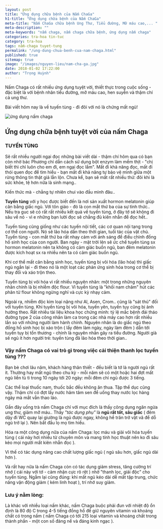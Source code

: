 ```yaml
---
layout: post
title: "Ứng dụng chữa bệnh của Nấm ChaGa"
h1-title: "Ứng dụng chữa bệnh của Nấm ChaGa"
meta-title: "Nấm ChaGa chữa bệnh Ung Thư, Tiểu đường, Mỡ máu cao,... "
meta-description: ""
meta-keywords: "nấm chaga, nấm chaga chữa bệnh, ứng dụng nấm chaga"
categories: tra-hoa tin-tuc
category: tra-hoa
tags: nấm-chaga tuyet-tung
permalink: "/ung-dung-chua-benh-cua-nam-chaga.html"
published: true
sitemap: true
image: "/images/nguyen-lieu/nam-cha-ga.jpg"
date: 2018-01-02 17:22:00
author: "Trọng Huỳnh"
---
```


Nấm Chaga có rất nhiều ứng dụng tuyệt vời, thiết thực trong cuộc sống - đặc biệt là với bệnh nhân tiểu đường, mỡ máu cao, hen suyễn và thậm chí cả ung thư.

Bài viết hôm nay là về tuyến tùng - đi đôi với nó là chứng mất ngủ!

<img  src="{{ site.url }}/images/nguyen-lieu/nam-cha-ga.jpg" alt="ứng dụng nấm chaga" class="responsive-img lazy"> 

## Ứng dụng chữa bệnh tuyệt vời của nấm Chaga


### TUYẾN TÙNG

Sẽ rất nhiều người ngại đọc những bài viết dài - thậm chí hôm qua có bạn còn nhờ bác Phương chỉ dẫn cách sử dụng bột enzym làm mềm thịt - "chị biết thì chỉ luôn cho em đi, em ngại đọc lắm". Mất đi khả năng đọc, mất đi thói quen đọc để tìm hiểu - bạn mất đi khả năng tự bảo vệ mình giữa một rừng thông tin thật giả lẫn lộn. Chưa kể, bạn sẽ mất rất nhiều thứ: đôi khi là sức khỏe, tệ hơn nữa là sinh mạng..

Kiến thức mà - chẳng tự nhiên chui vào đầu mình đâu..

**Tuyến tùng** với y học được biết đến là nơi sản xuất hormon melatonin giúp cân bằng giấc ngủ. Với tôn giáo - đó là con mắt thứ ba của sự tỉnh thức..
Nếu tra guc sẽ có rất rất nhiều kết quả về tuyến tùng, ở đây tớ sẽ không đi sâu về nó - vì e những bạn lười đọc sẽ chẳng đủ kiên nhẫn để đọc hết..

Tuyến tùng cũng giống như các tuyến nội tiết, các cơ quan nội tạng trong cơ thể con người. Nó sẽ lão hóa dần theo thời gian, tuổi tác của vật chủ. Tuyến tùng - con mắt thứ ba rất nhạy cảm với ánh sáng để điều chỉnh đồng hồ sinh học của con người. Ban ngày - mặt trời lên sẽ ức chế tuyến tùng sx hormon melatonin nên ta không có cảm giác buồn ngủ, ban đêm melatonin được kích hoạt sx ra nhiều nên ta có cảm giác buồn ngủ.

Khi cơ thể mất cân bằng sinh học, tuyến tùng bị vôi hóa (lão hóa) thì giấc ngủ ngắn lại - đi theo nó là một loạt các phản ứng sinh hóa trong cơ thể bị thay đổi và xáo trộn theo.

Tuyến tùng bị vôi hóa vì rất nhiều nguyên nhân: một trong những nguyên nhân chính là bị nhiễm độc flour. Vì tuyến tùng là "khối nam châm" hút các phân tử flour không ngừng nghỉ và cực kỳ nhạy cảm.

Ngoài ra, nhiễm độc kim loại nặng như Al, Asen, Crom.. cũng là "sát thủ" đối với tuyến tùng.
Khi tuyến tùng bị vôi hóa, tuyến yên, tuyến tụy cũng bị ảnh hưởng theo. Rất nhiều tài liệu khoa học chứng minh: tỷ lệ mắc bệnh đái tháo đường type 2 của công nhân làm ca trong các nhà máy cao hơn rất nhiều lần so với những người làm hành chính. Nguyên nhân là do giấc ngủ theo đồng hồ sinh học bị xáo trộn ( lấy đêm làm ngày, ngày làm đêm ) dẫn tới tuyến tụy bị tổn thương - chính là nguyên nhân gây ra tiểu đường.
Người già sẽ ngủ ít hơn người trẻ: tuyến tùng đã lão hóa theo thời gian..

### Vậy nấm Chaga có vai trò gì trong việc cải thiện thanh lọc tuyến tùng ???

Bạn bè chơi lâu năm, khách hàng thân thiết - đều biết là tớ là người ngủ rất ít. Thường hay mất ngủ theo chu kỳ - mỗi năm sẽ có một hoặc hai đợt mất ngủ liền tù tì trong 10 ngày tới 20 ngày: mỗi đêm chỉ ngủ được 3 tiếng. 

Các thể loại thuốc nam, thuốc bắc đều không ăn thua. Tập thể dục cũng vậy. Thậm chí có đợt lấy nước hãm tâm sen để uống thay nước lọc hàng ngày mà mắt vẫn thao láo.

Gần đây uống trà nấm Chaga chỉ với mục đích là thấy công dụng ngăn ngừa ung thư, giảm mỡ máu..
Thấy *"tác dụng phụ"* là **ngủ rất tốt, sâu giấc** ( đêm dậy đi WC quay lại giường là ngủ được ngay, không hề trăn trở vật vã để dỗ ngủ trở lại ). 
Nên bắt đầu lọ mọ tìm hiểu.

Hóa ra một công dụng nữa của nấm Chaga: lọc máu và giải vôi hóa tuyến tùng ( cái này hơi nhiều từ chuyên môn và mang tính học thuật nên ko đi sâu kẻo mọi người mất kiên nhẫn đọc ). 

Vì thế có tác dụng nâng cao chất lượng giấc ngủ ( ngủ sâu hơn, giấc ngủ dài hơn ).

Và rất hay nữa là nấm Chaga còn có tác dụng giảm stress, tăng cường trí nhớ ( cái này với tớ - cảm nhận cực rõ rệt ) nhờ "thanh lọc, giải độc" cho tuyến tùng.
Ngẫm lại cũng đúng: khi mất ngủ kéo dài dễ mất tập trung, chức năng vận động giảm ( kém linh hoạt ), trí nhớ suy giảm.

### Lưu ý nằm lòng:

Là khác với nhiều loại nấm khác, nấm Chaga buộc phải đun với nhiệt độ ổn định là 80 độ C trong 4-5 tiếng đồng hồ để giữ nguyên vitamin và khoáng chất có trong nấm ( nấm Chaga có tới 215 loại vitamin và khoáng chất trong thành phần - một con số đáng nể và đáng kinh ngạc ).